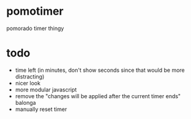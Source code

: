 # pomotimer
pomorado timer thingy

# todo

- time left (in minutes, don't show seconds since that would be more distracting)
- nicer look
- more modular javascript
- remove the "changes will be applied after the current timer ends" balonga
- manually reset timer
